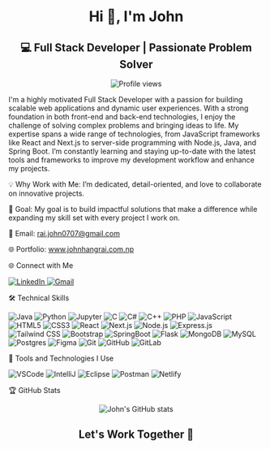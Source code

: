 <h1 align="center">Hi 👋, I'm John</h1> <h2 align="center">💻 Full Stack Developer | Passionate Problem Solver</h2> <p align="center"> <img src="https://komarev.com/ghpvc/?username=jin-r07&label=Profile%20views&color=8511fa&style=flat" alt="Profile views" /> </p>

I'm a highly motivated Full Stack Developer with a passion for building scalable web applications and dynamic user experiences. With a strong foundation in both front-end and back-end technologies, I enjoy the challenge of solving complex problems and bringing ideas to life. My expertise spans a wide range of technologies, from JavaScript frameworks like React and Next.js to server-side programming with Node.js, Java, and Spring Boot. I’m constantly learning and staying up-to-date with the latest tools and frameworks to improve my development workflow and enhance my projects.



💡 Why Work with Me: I’m dedicated, detail-oriented, and love to collaborate on innovative projects.

🚀 Goal: My goal is to build impactful solutions that make a difference while expanding my skill set with every project I work on.

📧 Email: rai.john0707@gmail.com

🌐 Portfolio: www.johnhangrai.com.np

🌐 Connect with Me
<p align="left"> <a href="https://www.linkedin.com/in/john-hang-rai-b844a7266" target="_blank"> <img src="https://img.shields.io/badge/LinkedIn-%230077B5.svg?style=for-the-badge&logo=linkedin&logoColor=white" alt="LinkedIn" /> </a> <a href="mailto:rai.john0707@gmail.com" target="_blank"> <img src="https://img.shields.io/badge/Gmail-D14836?logo=gmail&logoColor=white&style=for-the-badge" alt="Gmail" /> </a> </p>
🛠️ Technical Skills
<p align="left"> <img src="https://img.shields.io/badge/Java-%23ED8B00.svg?style=for-the-badge&logo=openjdk&logoColor=white" alt="Java" /> <img src="https://img.shields.io/badge/Python-3670A0?style=for-the-badge&logo=python&logoColor=ffdd54" alt="Python" /> <img src="https://img.shields.io/badge/Jupyter-F37726?style=for-the-badge&logo=jupyter&logoColor=ffdd54" alt="Jupyter" /> <img src="https://img.shields.io/badge/C-%2300599C.svg?style=for-the-badge&logo=c&logoColor=white" alt="C" /> <img src="https://img.shields.io/badge/C%23-%23239120.svg?style=for-the-badge&logo=csharp&logoColor=white" alt="C#" /> <img src="https://img.shields.io/badge/C++-%2300599C.svg?style=for-the-badge&logo=c%2B%2B&logoColor=white" alt="C++" /> <img src="https://img.shields.io/badge/PHP-777BB3.svg?style=for-the-badge&logo=php&logoColor=white" alt="PHP" /> <img src="https://img.shields.io/badge/JavaScript-%23323330.svg?style=for-the-badge&logo=javascript&logoColor=%23F7DF1E" alt="JavaScript" /> <img src="https://img.shields.io/badge/HTML5-%23E34F26.svg?style=for-the-badge&logo=html5&logoColor=white" alt="HTML5" /> <img src="https://img.shields.io/badge/CSS3-%231572B6.svg?style=for-the-badge&logo=css3&logoColor=white" alt="CSS3" /> <img src="https://img.shields.io/badge/React-%2320232a.svg?style=for-the-badge&logo=react&logoColor=%2361DAFB" alt="React" /> <img src="https://img.shields.io/badge/Next.js-black?style=for-the-badge&logo=next.js&logoColor=white" alt="Next.js" /> <img src="https://img.shields.io/badge/Node.js-6DA55F?style=for-the-badge&logo=node.js&logoColor=white" alt="Node.js" /> <img src="https://img.shields.io/badge/Express.js-%23404d59.svg?style=for-the-badge&logo=express&logoColor=%2361DAFB" alt="Express.js" /> <img src="https://img.shields.io/badge/Tailwind CSS-38BDF8.svg?style=for-the-badge&logo=tailwindcss&logoColor=white" alt="Tailwind CSS" /> <img src="https://img.shields.io/badge/Bootstrap-%238511FA.svg?style=for-the-badge&logo=bootstrap&logoColor=white" alt="Bootstrap" /> <img src="https://img.shields.io/badge/SpringBoot-6DB33F?style=for-the-badge&logo=springboot&logoColor=white" alt="SpringBoot" /> <img src="https://img.shields.io/badge/Flask-%23000.svg?style=for-the-badge&logo=flask&logoColor=white" alt="Flask" /> <img src="https://img.shields.io/badge/MongoDB-%234ea94b.svg?style=for-the-badge&logo=mongodb&logoColor=white" alt="MongoDB" /> <img src="https://img.shields.io/badge/MySQL-4479A1.svg?style=for-the-badge&logo=mysql&logoColor=white" alt="MySQL" /> <img src="https://img.shields.io/badge/Postgres-%23316192.svg?style=for-the-badge&logo=postgresql&logoColor=white" alt="Postgres" /> <img src="https://img.shields.io/badge/Figma-%23181717.svg?style=for-the-badge&logo=figma&logoColor=white" alt="Figma" /> <img src="https://img.shields.io/badge/Git-%23F05033.svg?style=for-the-badge&logo=git&logoColor=white" alt="Git" /> <img src="https://img.shields.io/badge/GitHub-%23121011.svg?style=for-the-badge&logo=github&logoColor=white" alt="GitHub" /> <img src="https://img.shields.io/badge/GitLab-%23F24E1E.svg?style=for-the-badge&logo=gitlab&logoColor=white" alt="GitLab" /> </p>
🔧 Tools and Technologies I Use
<p align="left"> <img src="https://img.shields.io/badge/VSCode-%23007ACC.svg?style=for-the-badge&logo=visual-studio-code&logoColor=white" alt="VSCode" /> <img src="https://img.shields.io/badge/IntelliJ-000000.svg?style=for-the-badge&logo=intellij-idea&logoColor=white" alt="IntelliJ" /> <img src="https://img.shields.io/badge/Eclipse-2C2255.svg?style=for-the-badge&logo=eclipse&logoColor=white" alt="Eclipse" /> <img src="https://img.shields.io/badge/Postman-FF6C37?style=for-the-badge&logo=postman&logoColor=white" alt="Postman" /> <img src="https://img.shields.io/badge/Netlify-00C7B7?style=for-the-badge&logo=netlify&logoColor=white" alt="Netlify" /> </p>
🏆 GitHub Stats
<p align="center"> <img src="https://github-readme-stats.vercel.app/api?username=jin-r07&show_icons=true&theme=radical" alt="John's GitHub stats" /> </p>
<h2 align="center">Let's Work Together 🤝</h2>
